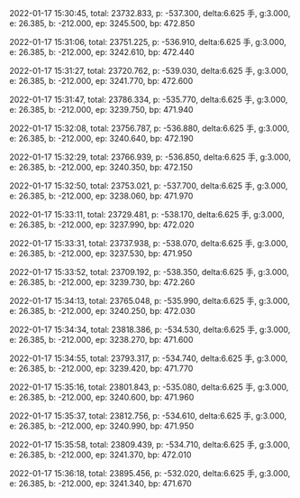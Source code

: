 2022-01-17 15:30:45, total: 23732.833, p: -537.300, delta:6.625 手, g:3.000, e: 26.385, b: -212.000, ep: 3245.500, bp: 472.850

2022-01-17 15:31:06, total: 23751.225, p: -536.910, delta:6.625 手, g:3.000, e: 26.385, b: -212.000, ep: 3242.610, bp: 472.440

2022-01-17 15:31:27, total: 23720.762, p: -539.030, delta:6.625 手, g:3.000, e: 26.385, b: -212.000, ep: 3241.770, bp: 472.600

2022-01-17 15:31:47, total: 23786.334, p: -535.770, delta:6.625 手, g:3.000, e: 26.385, b: -212.000, ep: 3239.750, bp: 471.940

2022-01-17 15:32:08, total: 23756.787, p: -536.880, delta:6.625 手, g:3.000, e: 26.385, b: -212.000, ep: 3240.640, bp: 472.190

2022-01-17 15:32:29, total: 23766.939, p: -536.850, delta:6.625 手, g:3.000, e: 26.385, b: -212.000, ep: 3240.350, bp: 472.150

2022-01-17 15:32:50, total: 23753.021, p: -537.700, delta:6.625 手, g:3.000, e: 26.385, b: -212.000, ep: 3238.060, bp: 471.970

2022-01-17 15:33:11, total: 23729.481, p: -538.170, delta:6.625 手, g:3.000, e: 26.385, b: -212.000, ep: 3237.990, bp: 472.020

2022-01-17 15:33:31, total: 23737.938, p: -538.070, delta:6.625 手, g:3.000, e: 26.385, b: -212.000, ep: 3237.530, bp: 471.950

2022-01-17 15:33:52, total: 23709.192, p: -538.350, delta:6.625 手, g:3.000, e: 26.385, b: -212.000, ep: 3239.730, bp: 472.260

2022-01-17 15:34:13, total: 23765.048, p: -535.990, delta:6.625 手, g:3.000, e: 26.385, b: -212.000, ep: 3240.250, bp: 472.030

2022-01-17 15:34:34, total: 23818.386, p: -534.530, delta:6.625 手, g:3.000, e: 26.385, b: -212.000, ep: 3238.270, bp: 471.600

2022-01-17 15:34:55, total: 23793.317, p: -534.740, delta:6.625 手, g:3.000, e: 26.385, b: -212.000, ep: 3239.420, bp: 471.770

2022-01-17 15:35:16, total: 23801.843, p: -535.080, delta:6.625 手, g:3.000, e: 26.385, b: -212.000, ep: 3240.600, bp: 471.960

2022-01-17 15:35:37, total: 23812.756, p: -534.610, delta:6.625 手, g:3.000, e: 26.385, b: -212.000, ep: 3240.990, bp: 471.950

2022-01-17 15:35:58, total: 23809.439, p: -534.710, delta:6.625 手, g:3.000, e: 26.385, b: -212.000, ep: 3241.370, bp: 472.010

2022-01-17 15:36:18, total: 23895.456, p: -532.020, delta:6.625 手, g:3.000, e: 26.385, b: -212.000, ep: 3241.340, bp: 471.670